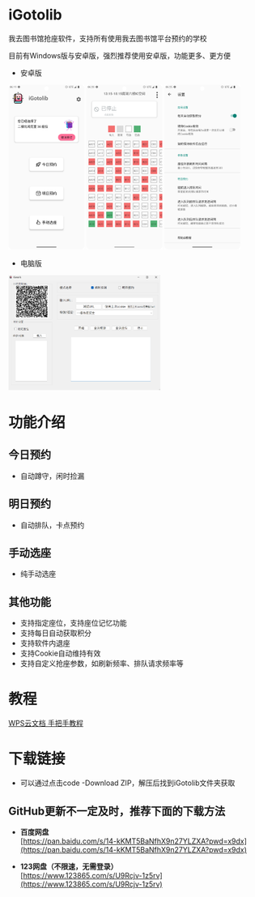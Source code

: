 # iGotolib

我去图书馆抢座软件，支持所有使用我去图书馆平台预约的学校

目前有Windows版与安卓版，强烈推荐使用安卓版，功能更多、更方便

- 安卓版
  
<img src="./readme_image/android1.png" alt="安卓版" width="150"/>  <img src="./readme_image/android2.png" alt="安卓版图2" width="150"/> <img src="./readme_image/android3.png" alt="安卓版图3" width="150"/> 
- 电脑版

<img src="./readme_image/windows.png" alt="电脑版" width="300"/>




# 功能介绍

## 今日预约
- 自动蹲守，闲时捡漏

## 明日预约
- 自动排队，卡点预约

## 手动选座
- 纯手动选座
## 其他功能
- 支持指定座位，支持座位记忆功能
- 支持每日自动获取积分
- 支持软件内退座
- 支持Cookie自动维持有效
- 支持自定义抢座参数，如刷新频率、排队请求频率等

# 教程

[WPS云文档 手把手教程](https://kdocs.cn/l/cs0WC8brESTz)

# 下载链接
- 可以通过点击code -Download ZIP，解压后找到iGotolib文件夹获取
## GitHub更新不一定及时，推荐下面的下载方法
- **百度网盘**  
  [https://pan.baidu.com/s/14-kKMT5BaNfhX9n27YLZXA?pwd=x9dx](https://pan.baidu.com/s/14-kKMT5BaNfhX9n27YLZXA?pwd=x9dx)

- **123网盘（不限速，无需登录）**  
  [https://www.123865.com/s/U9Rcjv-1z5rv](https://www.123865.com/s/U9Rcjv-1z5rv)
